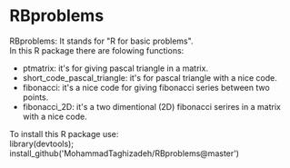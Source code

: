 # RBproblems
RBproblems: It stands for "R for basic problems".   
In this R package there are folowing functions:

- ptmatrix: it's for giving pascal triangle in a matrix.    
- short_code_pascal_triangle: it's for pascal triangle with a nice code.   
- fibonacci: it's a nice code for giving fibonacci series between two points.   
- fibonacci_2D: it's a two dimentional (2D) fibonacci serires in a matrix with a nice code.   

To install this R package use:   
library(devtools);   
install_github('MohammadTaghizadeh/RBproblems@master')

